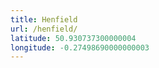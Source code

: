 ```yaml
---
title: Henfield
url: /henfield/
latitude: 50.930737300000004
longitude: -0.27498690000000003
---
```

